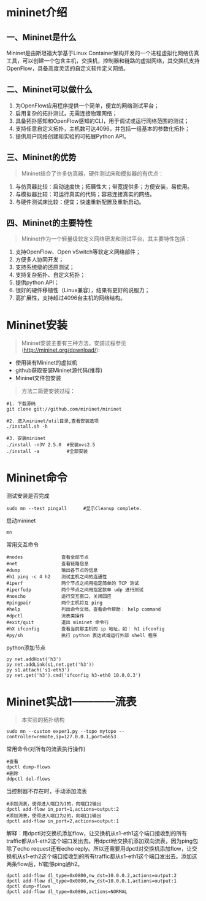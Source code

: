 #   mininet介绍  
## 一、Mininet是什么

Mininet是由斯坦福大学基于Linux Container架构开发的一个进程虚拟化网络仿真工具，可以创建一个包含主机，交换机，控制器和链路的虚拟网络，其交换机支持OpenFlow，具备高度灵活的自定义软件定义网络。
## 二、Mininet可以做什么

1.  为OpenFlow应用程序提供一个简单，便宜的网络测试平台；  
2.  启用复杂的拓扑测试，无需连接物理网络；
3.  具备拓扑感知和OpenFlow感知的CLI，用于调试或运行网络范围的测试；
4.  支持任意自定义拓扑，主机数可达4096，并包括一组基本的参数化拓扑；
5.  提供用户网络创建和实验的可拓展Python API。

##  三、Mininet的优势

>Mininet结合了许多仿真器，硬件测试床和模拟器的有优点：

1.  与仿真器比较：启动速度快；拓展性大；带宽提供多；方便安装，易使用。
2.  与模拟器比较：可运行真实的代码；容易连接真实的网络。
3.  与硬件测试床比较：便宜；快速重新配置及重新启动。

##  四、Mininet的主要特性

>Mininet作为一个轻量级软定义网络研发和测试平台，其主要特性包括：

1.  支持OpenFlow、Open vSwitch等软定义网络部件；
2.  方便多人协同开发；
3.  支持系统级的还原测试；
4.  支持复杂拓扑、自定义拓扑；
5.  提供python API；
6.  很好的硬件移植性（Linux兼容），结果有更好的说服力；
7.  高扩展性，支持超过4096台主机的网络结构。

#   Mininet安装

>Mininet安装主要有三种方法，安装过程参见(http://mininet.org/download/):
+   使用装有Mininet的虚拟机
+   github获取安装Mininet源代码(推荐)
+   Mininet文件包安装

>方法二简要安装过程：
```
#1. 下载源码
git clone git://github.com/mininet/mininet

#2. 进入mininet/util目录,查看安装选项
./install.sh -h

#3. 安装mininet
./install -n3V 2.5.0  #安装ovs2.5
./install -a          #全部安装
```

# Mininet命令

测试安装是否完成
```
sudo mn --test pingall      #显示Cleanup complete.
```
启动mininet
```
mn
```
常用交互命令
```
#nodes              查看全部节点 
#net                查看链路信息 
#dump               输出各节点的信息 
#h1 ping -c 4 h2    测试主机之间的连通性 
#iperf              两个节点之间用指定简单的 TCP 测试 
#iperfudp           两个节点之间用指定款单 udp 进行测试 
#noecho             运行交互窗口，关闭回应 
#pingpair           两个主机将互 ping 
#help               列出命令文档，查看命令帮助： help command 
#dpctl              流表类操作 
#exit/quit          退出 mininet 命令行 
#hX ifconfig        查看当前那主机的 ip 地址，如： h1 ifconfig 
#py/sh              执行 python 表达式或运行外部 shell 程序 
```
python添加节点
```
py net.addHost('h3')
py net.addLink(s1,net.get('h3'))
py s1.attach('s1-eth3')
py net.get('h3').cmd('ifconfig h3-eth0 10.0.0.3')
```

# Mininet实战1————流表
>本实验的拓扑结构

```
sudo mn --custom exper1.py --topo mytopo --controller=remote,ip=127.0.0.1,port=6653
```
常用命令(对所有的流表执行操作)
```
#查看
dpctl dump-flows
#删除
ddpctl del-flows

```

当控制器不存在时，手动添加流表
```
#添加流表，使得进入端口为1的，向端口2输出
dpctl add-flow in_port=1,actions=output:2
#添加流表，使得进入端口为2的，向端口1输出
dpctl add-flow in_port=2,actions=output:1
```
解释：用dpctl对交换机添加flow，让交换机从s1-eth1这个端口接收到的所有traffic都从s1-eth2这个端口发出去。用dpctl给交换机添加双向流表，因为ping包除了echo request还有echo reply。所以还需要用dpctl对交换机添加flow，让交换机从s1-eth2这个端口接收到的所有traffic都从s1-eth1这个端口发出去。添加这两条flow后，h1能够ping通h2。


```
dpctl add-flow dl_type=0x0800,nw_dst=10.0.0.2,actions=output:2
dpctl add-flow dl_type=0x0800,nw_dst=10.0.0.1,actions=output:1
dpctl dump-flows
dpctl add-flow dl_type=0x0806,actions=NORMAL
```
